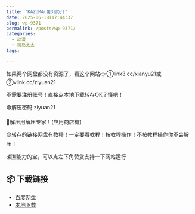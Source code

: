 ```yaml
---
title: "KAZUMA(第3部分)"
date: 2025-06-18T17:44:37
slug: wp-9371
permalink: /posts/wp-9371/
categories:
  - 动漫
  - 司马太太
tags:

---
```


如果两个网盘都没有资源了，看这个网站👉①link3.cc/xianyu21或②vlink.cc/ziyuan21

不需要注册账号！直接点本地下载转存OK？懂吧！

🟢解压密码:ziyuan21

🔵解压用解压专家！(应用商店有)

🟡转存的链接网盘有教程！一定要看教程！按教程操作！不按教程操作你不会解压！

💰🈶能力的宝，可以点左下角赞赏支持一下网站运行

## 📦 下载链接
- [百度网盘](https://blziyuan21.com/pay-download/9371?key=40890bc95f&down_id=0)
- [本地下载](https://blziyuan21.com/pay-download/9371?key=40890bc95f&down_id=1)

